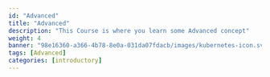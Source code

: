 ```yaml
---
id: "Advanced"
title: "Advanced"
description: "This Course is where you learn some Advanced concept"
weight: 4
banner: "98e16360-a366-4b78-8e0a-031da07fdacb/images/kubernetes-icon.svg"
tags: [Advanced]
categories: [introductory]
---
```

